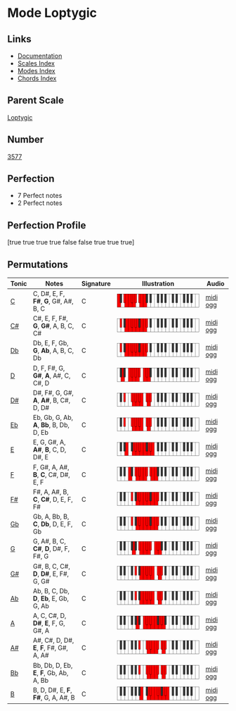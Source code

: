 # Mode Loptygic

## Links

- [Documentation](index.md)
- [Scales Index](Scales.md)
- [Modes Index](Modes.md)
- [Chords Index](Chords.md)

## Parent Scale

[Loptygic](ScaleLoptygic.md)

## Number

[3577](https://ianring.com/musictheory/scales/3577)

## Perfection

- 7 Perfect notes
- 2 Perfect notes

## Perfection Profile

[true true true true false false true true true]

## Permutations

| Tonic | Notes | Signature | Illustration | Audio |
|-------|-------|-----------|--------------|-------|
| [C](ModeCNaturalLoptygic.md) | C, D#, E, F, **F#**, **G**, G#, A#, B, C | C | ![CNaturalLoptygic](ModeCNaturalLoptygic.png) | [midi](ModeCNaturalLoptygic.mid) [ogg](ModeCNaturalLoptygic.ogg) |
| [C#](ModeCSharpLoptygic.md) | C#, E, F, F#, **G**, **G#**, A, B, C, C# | C | ![CSharpLoptygic](ModeCSharpLoptygic.png) | [midi](ModeCSharpLoptygic.mid) [ogg](ModeCSharpLoptygic.ogg) |
| [Db](ModeDFlatLoptygic.md) | Db, E, F, Gb, **G**, **Ab**, A, B, C, Db | C | ![DFlatLoptygic](ModeDFlatLoptygic.png) | [midi](ModeDFlatLoptygic.mid) [ogg](ModeDFlatLoptygic.ogg) |
| [D](ModeDNaturalLoptygic.md) | D, F, F#, G, **G#**, **A**, A#, C, C#, D | C | ![DNaturalLoptygic](ModeDNaturalLoptygic.png) | [midi](ModeDNaturalLoptygic.mid) [ogg](ModeDNaturalLoptygic.ogg) |
| [D#](ModeDSharpLoptygic.md) | D#, F#, G, G#, **A**, **A#**, B, C#, D, D# | C | ![DSharpLoptygic](ModeDSharpLoptygic.png) | [midi](ModeDSharpLoptygic.mid) [ogg](ModeDSharpLoptygic.ogg) |
| [Eb](ModeEFlatLoptygic.md) | Eb, Gb, G, Ab, **A**, **Bb**, B, Db, D, Eb | C | ![EFlatLoptygic](ModeEFlatLoptygic.png) | [midi](ModeEFlatLoptygic.mid) [ogg](ModeEFlatLoptygic.ogg) |
| [E](ModeENaturalLoptygic.md) | E, G, G#, A, **A#**, **B**, C, D, D#, E | C | ![ENaturalLoptygic](ModeENaturalLoptygic.png) | [midi](ModeENaturalLoptygic.mid) [ogg](ModeENaturalLoptygic.ogg) |
| [F](ModeFNaturalLoptygic.md) | F, G#, A, A#, **B**, **C**, C#, D#, E, F | C | ![FNaturalLoptygic](ModeFNaturalLoptygic.png) | [midi](ModeFNaturalLoptygic.mid) [ogg](ModeFNaturalLoptygic.ogg) |
| [F#](ModeFSharpLoptygic.md) | F#, A, A#, B, **C**, **C#**, D, E, F, F# | C | ![FSharpLoptygic](ModeFSharpLoptygic.png) | [midi](ModeFSharpLoptygic.mid) [ogg](ModeFSharpLoptygic.ogg) |
| [Gb](ModeGFlatLoptygic.md) | Gb, A, Bb, B, **C**, **Db**, D, E, F, Gb | C | ![GFlatLoptygic](ModeGFlatLoptygic.png) | [midi](ModeGFlatLoptygic.mid) [ogg](ModeGFlatLoptygic.ogg) |
| [G](ModeGNaturalLoptygic.md) | G, A#, B, C, **C#**, **D**, D#, F, F#, G | C | ![GNaturalLoptygic](ModeGNaturalLoptygic.png) | [midi](ModeGNaturalLoptygic.mid) [ogg](ModeGNaturalLoptygic.ogg) |
| [G#](ModeGSharpLoptygic.md) | G#, B, C, C#, **D**, **D#**, E, F#, G, G# | C | ![GSharpLoptygic](ModeGSharpLoptygic.png) | [midi](ModeGSharpLoptygic.mid) [ogg](ModeGSharpLoptygic.ogg) |
| [Ab](ModeAFlatLoptygic.md) | Ab, B, C, Db, **D**, **Eb**, E, Gb, G, Ab | C | ![AFlatLoptygic](ModeAFlatLoptygic.png) | [midi](ModeAFlatLoptygic.mid) [ogg](ModeAFlatLoptygic.ogg) |
| [A](ModeANaturalLoptygic.md) | A, C, C#, D, **D#**, **E**, F, G, G#, A | C | ![ANaturalLoptygic](ModeANaturalLoptygic.png) | [midi](ModeANaturalLoptygic.mid) [ogg](ModeANaturalLoptygic.ogg) |
| [A#](ModeASharpLoptygic.md) | A#, C#, D, D#, **E**, **F**, F#, G#, A, A# | C | ![ASharpLoptygic](ModeASharpLoptygic.png) | [midi](ModeASharpLoptygic.mid) [ogg](ModeASharpLoptygic.ogg) |
| [Bb](ModeBFlatLoptygic.md) | Bb, Db, D, Eb, **E**, **F**, Gb, Ab, A, Bb | C | ![BFlatLoptygic](ModeBFlatLoptygic.png) | [midi](ModeBFlatLoptygic.mid) [ogg](ModeBFlatLoptygic.ogg) |
| [B](ModeBNaturalLoptygic.md) | B, D, D#, E, **F**, **F#**, G, A, A#, B | C | ![BNaturalLoptygic](ModeBNaturalLoptygic.png) | [midi](ModeBNaturalLoptygic.mid) [ogg](ModeBNaturalLoptygic.ogg) |

